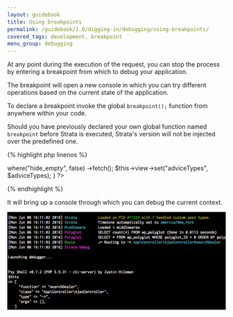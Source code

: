 ```yaml
---
layout: guidebook
title: Using breakpoints
permalink: /guidebook/1.0/digging-in/debugging/using-breakpoints/
covered_tags: development, breakpoint
menu_group: debugging
---
```


At any point during the execution of the request, you can stop the process by entering a breakpoint from which to debug your application.

The breakpoint will open a new console in which you can try different operations based on the current state of the application.

To declare a breakpoint invoke the global `breakpoint();` function from anywhere within your code.

Should you have previously declared your own global function named `breakpoint` before Strata is executed, Strata's version will not be injected over the predefined one.

{% highlight php linenos %}
<?php
namespace App\Controller;

use App\Model\Taxonomy\ExpertAdviceType;

class ExpertAdviceTypeController extends AppController
{
    public function index()
    {
        breakpoint();

        $adviceTypes = ExpertAdviceType::repo()
            ->where("hide_empty", false)
            ->fetch();

        $this->view->set("adviceTypes", $adviceTypes);
    }
?>
{% endhighlight %}

It will bring up a console through which you can debug the current context.

![Breakpoint output](/assets/images/breakpoint-sample.png)
